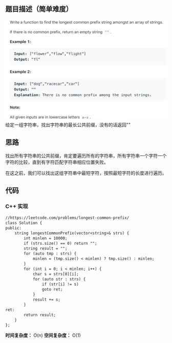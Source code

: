 ## 题目描述（简单难度）
![](/assets/014-1.jpg)
给定一组字符串，找出字符串的最长公共前缀，没有的话返回""

## 思路
找出所有字符串的公共前缀，肯定要遍历所有的字符串，所有字符串一个字符一个字符的比较，直到有字符匹配字符串相应位置失败。

在这之前，我们可以找出这组字符串中最短字符，按照最短字符的长度进行遍历。

## 代码
### C++ 实现
```
//https://leetcode.com/problems/longest-common-prefix/
class Solution {
public:
    string longestCommonPrefix(vector<string>& strs) {
        int minlen = 10000;
        if (strs.size() == 0) return "";
        string result = "";
        for (auto tmp : strs) {
            minlen = (tmp.size() < minlen) ? tmp.size() : minlen;
        }
        for (int i = 0; i < minlen; i++) {
            char s = strs[0][i];
            for (auto str : strs) {
                if (str[i] != s)
                goto ret;
            }
            result += s;
        }
ret:
        return result;
    }
};
```
**时间复杂度：** O(n)
**空间复杂度：** O(1)

